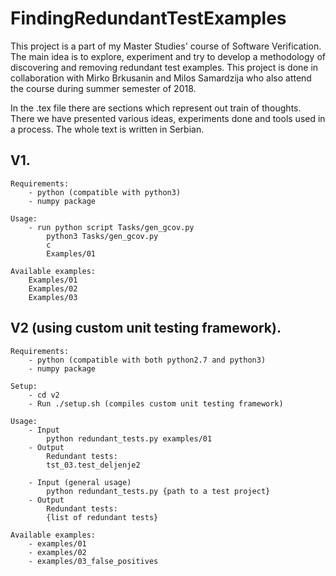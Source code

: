 # FindingRedundantTestExamples
This project is a part of my Master Studies' course of Software Verification. The main idea is to explore, experiment and try to develop a methodology of discovering and removing redundant test examples. This project is done in collaboration with Mirko Brkusanin and Milos Samardzija who also attend the course during summer semester of 2018.

In the .tex file there are sections which represent out train of thoughts. There we have presented various ideas, experiments done and tools used in a process. The whole text is written in Serbian. 

## V1.
	
	Requirements:
		- python (compatible with python3)
		- numpy package
		
	Usage:
		- run python script Tasks/gen_gcov.py
			python3 Tasks/gen_gcov.py
			c
			Examples/01
			
	Available examples:
		Examples/01
        Examples/02
        Examples/03

## V2 (using custom unit testing framework).

    Requirements:
        - python (compatible with both python2.7 and python3)
        - numpy package

    Setup:
        - cd v2
        - Run ./setup.sh (compiles custom unit testing framework)

    Usage:
        - Input
            python redundant_tests.py examples/01 
        - Output
            Redundant tests: 
            tst_03.test_deljenje2
			
        - Input (general usage)
            python redundant_tests.py {path to a test project} 
        - Output
            Redundant tests:
            {list of redundant tests}
            
    Available examples:
        - examples/01
        - examples/02
        - examples/03_false_positives